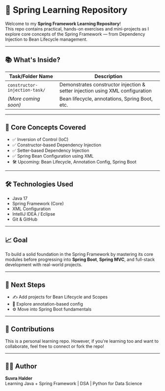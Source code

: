# 🌱 Spring Learning Repository

Welcome to my **Spring Framework Learning Repository**!  
This repo contains practical, hands-on exercises and mini-projects as I explore core concepts of the Spring Framework — from Dependency Injection to Bean Lifecycle management.

---

## 📚 What's Inside?

| Task/Folder Name                | Description                                          |
|--------------------------------|------------------------------------------------------|
| `constructor-injection-task/`  | Demonstrates constructor injection & setter injection using XML configuration |
| *(More coming soon)*           | Bean lifecycle, annotations, Spring Boot, etc.       |

---

## 🧠 Core Concepts Covered

- ✅ Inversion of Control (IoC)
- ✅ Constructor-based Dependency Injection
- ✅ Setter-based Dependency Injection
- ✅ Spring Bean Configuration using XML
- 🛠️ Upcoming: Bean Lifecycle, Annotation Config, Spring Boot

---

## 🛠️ Technologies Used

- Java 17
- Spring Framework (Core)
- XML Configuration
- IntelliJ IDEA / Eclipse
- Git & GitHub

---

## 📈 Goal

To build a solid foundation in the Spring Framework by mastering its core modules before progressing into **Spring Boot**, **Spring MVC**, and full-stack development with real-world projects.

---

## 🚀 Next Steps

- ✍️ Add projects for Bean Lifecycle and Scopes
- 🔁 Explore annotation-based config
- ⚙️ Move into Spring Boot fundamentals

---

## 🤝 Contributions

This is a personal learning repo. However, if you're learning too and want to collaborate, feel free to connect or fork the repo!

---

## 🧑‍💻 Author

**Suvra Halder**  
Learning Java + Spring Framework | DSA | Python for Data Science  
